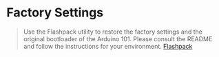 # Factory Settings

> Use the Flashpack utility to restore the factory settings and the original bootloader of the Arduino 101. Please consult the README and follow the instructions for your environment.  [Flashpack](https://downloadcenter.intel.com/downloads/eula/25470/Arduino-101-software-package?httpDown=https%3A%2F%2Fdownloadmirror.intel.com%2F25470%2Feng%2Farduino101-factory_recovery-flashpack.tar.bz2)

